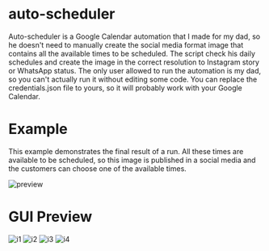 # auto-scheduler
Auto-scheduler is a Google Calendar automation that I made for my dad, so he doesn't need to manually create the social media format image that contains all the available times to be scheduled.
The script check his daily schedules and create the image in the correct resolution to Instagram story or WhatsApp status. The only user allowed to run the automation is my dad, so you can't actually run it
without editing some code. You can replace the credentials.json file to yours, so it will probably work with your Google Calendar.

# Example
This example demonstrates the final result of a run. All these times are available to be scheduled, so this image is published in a social media and the customers can choose one of the available times.

![preview](https://github.com/lorenzolpandolfo/auto-scheduler/assets/133379234/8e59d925-3865-4a11-934a-bf59b3951f3d)

# GUI Preview
![i1](https://github.com/lorenzolpandolfo/auto-scheduler/assets/133379234/dd9a6b91-585b-446b-8314-0b130504aa92)
![i2](https://github.com/lorenzolpandolfo/auto-scheduler/assets/133379234/b0402ebc-dc70-4346-954a-3e500a07cb66)
![i3](https://github.com/lorenzolpandolfo/auto-scheduler/assets/133379234/375fd517-1801-4f1c-915c-aaf6de2ba0e2)
![i4](https://github.com/lorenzolpandolfo/auto-scheduler/assets/133379234/f864a5a6-82fc-41a9-b98e-19118b9ea9bd)
